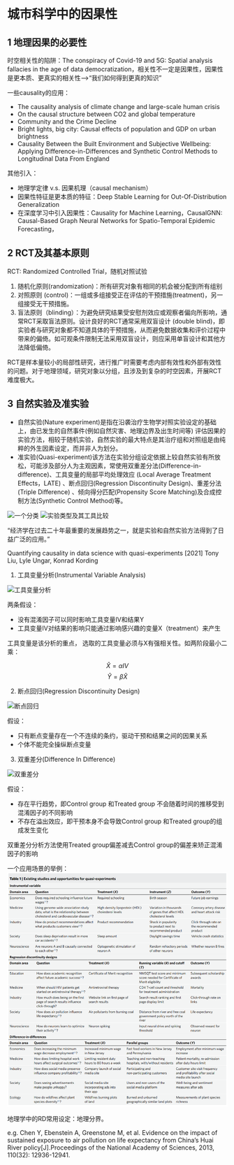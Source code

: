 # 城市科学中的因果性
## 1 地理因果的必要性

时空相关性的陷阱：The conspiracy of Covid-19 and 5G: Spatial analysis fallacies in the age of data democratization，相关性不一定是因果性，因果性是更本质、更真实的相关性-->“我们如何得到更真的知识”

一些causality的应用：
+ The causality analysis of climate change and large-scale human crisis
+ On the causal structure between CO2 and global temperature
+ Community and the Crime Decline
+ Bright lights, big city: Causal effects of population and GDP on urban brightness
+ Causality Between the Built Environment and Subjective Wellbeing: Applying Difference-in-Differences and Synthetic Control Methods to Longitudinal Data From England

其他引入：
+ 地理学定律 v.s. 因果机理（causal mechanism）
+ 因果性特征是更本质的特征：Deep Stable Learning for Out-Of-Distribution Generalization
+ 在深度学习中引入因果性：Causality for Machine Learning，CausalGNN: Causal-Based Graph Neural Networks for Spatio-Temporal Epidemic Forecasting，


## 2 RCT及其基本原则

RCT: Randomized Controlled Trial，随机对照试验

1. 随机化原则(randomization)：所有研究对象有相同的机会被分配到所有组别
2. 对照原则 (control)：一组或多组接受正在评估的干预措施(treatment)，另一组接受无干预措施。
3. 盲法原则（blinding）：为避免研究结果受安慰剂效应或观察者偏向所影响，通常RCT采取盲法原则。设计良好的RCT通常采用双盲设计 (double blind)，即实验者与研究对象都不知道具体的干预措施，从而避免数据收集和评价过程中带来的偏倚。如可观条件限制无法采用双盲设计，则应采用单盲设计和其他方法降低偏倚。

RCT是样本量较小的局部性研究，进行推广时需要考虑内部有效性和外部有效性的问题。对于地理领域，研究对象以分组，且涉及到复杂的时空因素，开展RCT难度极大。

## 3 自然实验及准实验

+ 自然实验(Nature experiment)是指在沿袭治疗生物学对照实验设定的基础上，由已发生的自然事件(例如自然灾害、地理边界及出生时间等) 评估因果的实验方法，相较于随机实验，自然实验的最大特点是其治疗组和对照组是由纯粹的外生因素设定，而并非人为划分。
+ 准实验(Quasi-experiment)该方法在实验分组设定依据上较自然实验有所放松，可能涉及部分人为主观因素，常使用双重差分法(Difference-in-difference)、工具变量的局部平均处理效应 (Local Average Treatment Effects，LATE) 、断点回归(Regression Discontinuity Design)、重差分法(Triple Difference) 、倾向得分匹配(Propensity Score Matching)及合成控制方法(Synthetic Control Method)等。

![一个分类](https://media.springernature.com/full/springer-static/image/art%3A10.1186%2Fs12874-021-01224-x/MediaObjects/12874_2021_1224_Fig1_HTML.png)
![实验类型及其工具比较](https://ars.els-cdn.com/content/image/1-s2.0-S0895435617302998-gr1.jpg)

“经济学在过去二十年最重要的发展趋势之一，就是实验和自然实验方法得到了日益广泛的应用。”

Quantifying causality in data science with quasi-experiments [2021] Tony Liu, Lyle Ungar, Konrad Kording

1. 工具变量分析(Instrumental Variable Analysis)

![工具变量分析](https://media.springernature.com/lw685/springer-static/image/art%3A10.1038%2Fs43588-020-00005-8/MediaObjects/43588_2020_5_Fig2_HTML.png?as=webp)

两条假设：
+ 没有混淆因子可以同时影响工具变量IV和结果Y
+ 工具变量IV对结果的影响只能通过影响感兴趣的变量X（treatment）来产生

工具变量是该分析的重点， 选取的工具变量必须与X有强相关性。如两阶段最小二乘：

$$\hat X=\alpha IV$$
$$\hat Y=\beta \hat X$$

2. 断点回归(Regression Discontinuity Design)

![断点回归](https://media.springernature.com/full/springer-static/image/art%3A10.1038%2Fs43588-020-00005-8/MediaObjects/43588_2020_5_Fig3_HTML.png?as=webp)

假设：
+ 只有断点变量存在一个不连续的条约，驱动干预和结果之间的因果关系
+ 个体不能完全操纵断点变量

3. 双重差分(Difference In Difference)

![双重差分](https://media.springernature.com/full/springer-static/image/art%3A10.1038%2Fs43588-020-00005-8/MediaObjects/43588_2020_5_Fig4_HTML.png?as=webp)

假设：
+ 存在平行趋势，即Control group 和Treated group 不会随着时间的推移受到混淆因子的不同影响
+ 不存在溢出效应，即干预本身不会导致Control group 和Treated group的组成发生变化

双重差分分析方法使用Treated group偏差减去Control group的偏差来矫正混淆因子的影响

一个应用场景的举例：
![应用场景](./asset/1.png)

地理学中的RD常用设定：地理分界。

e.g. Chen Y, Ebenstein A, Greenstone M, et al. Evidence on the impact of sustained exposure to air pollution on life expectancy from China’s Huai River policy[J].Proceedings of the National Academy of Sciences, 2013, 110(32): 12936-12941.